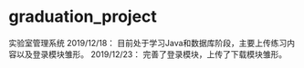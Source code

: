 # graduation_project
实验室管理系统
2019/12/18：
目前处于学习Java和数据库阶段，主要上传练习内容以及登录模块雏形。
2019/12/23：
完善了登录模块，上传了下载模块雏形。
